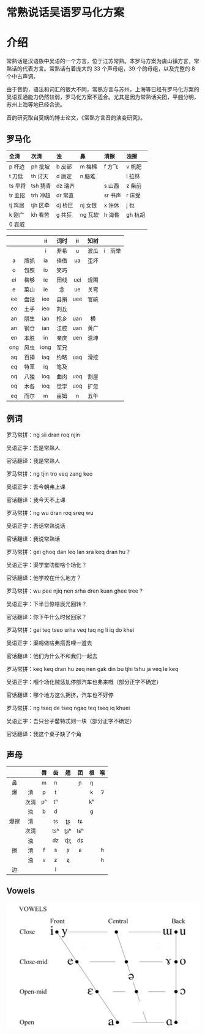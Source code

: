 # 常熟说话吴语罗马化方案

# 介绍

常熟话是汉语族中吴语的一个方言，位于江苏常熟。本罗马方案为虞山镇方言，常熟话的代表方言。常熟话有着庞大的 33 个声母组，39 个韵母组，以及完整的 8 个中古声调。

由于音韵，语法和词汇的很大不同，常熟方言与苏州，上海等已经有罗马化方案的吴语互通能力仍然较弱，罗马化方案不适合。尤其是因为常熟话尖团，平翘分明，苏州上海等地已经合流。

音韵研究取自莫娲的博士论文，《常熟方言音韵演变研究》。

## 罗马化

| 全清    | 次清     | 浊      | 鼻      | 清擦    | 浊擦    |
| :------ | :------- | :------ | :------ | :------ | :------ |
| p 杯边  | ph 批坡  | b 皮部  | m 梅棉  | f 方飞  | v 帆肥  |
| t 刀低  | th 讨天  | d 唐定  | n 脑难  |         | l 拉林  |
| ts 早将 | tsh 猜青 | dz 瑞齐 |         | s 山西  | z 柴前  |
| tr 主招 | trh 冲超 | dr 常直 |         | sr 书声 | r 床受  |
| tj 鸡居 | tjh 区牵 | dj 桥巨 | nj 女银 | x 许休  | j 也    |
| k 刚广  | kh 看苦  | g 共狂  | ng 瓦软 | h 海昏  | gh 杭胡 |
| 0 哀威  |          |         |         |         |         |

|     |      |  ii  | 词时 | ii  | 知树 |     |      |
| :-: | :--: | :--: | :--: | :-: | :--: | :-: | :--: |
|     |      |  i   | 非希 |  u  | 波瓜 |  i  | 雨举 |
|  a  | 牌抓 |  ia  | 佳借 | ua  | 歪坏 |     |      |
|  o  | 包照 |  io  | 笑巧 |     |      |     |      |
| ei  | 梅够 |  ie  | 田线 | uei | 规围 |     |      |
|  e  | 菜山 |  ie  |  念  | ue  | 关弯 |     |      |
| ee  | 盘钻 | iee  | 县捐 | uee | 官碗 |     |      |
| eo  | 土手 | ieo  | 刘丘 |     |      |     |      |
| an  | 朋生 | ian  | 抢乡 | uan |  横  |     |      |
| an  | 钢仓 | ian  | 江腔 | uan | 黄广 |     |      |
| en  | 本胜 |  in  | 亲庆 | uen | 温坤 |     |      |
| ong | 风虫 | iong | 军兄 |     |      |     |      |
| aq  | 百揷 | iaq  | 约略 | uaq | 滑挖 |     |      |
| eq  | 特革 |  iq  | 笔及 |     |      |     |      |
| oq  | 八独 | ioq  | 曲肉 | uoq | 割屋 |     |      |
| oq  | 木各 | ioq  | 觉学 | uoq | 扩忽 |     |      |
| eq  | 而尔 |  m   | 亩姆 |  n  | 五午 |     |      |

## 例词

罗马常拼：ng sii dran roq njin

吴语正字：吾是常熟人

官话翻译：我是常熟人

罗马常拼：ng tjin tro veq zang keo

吴语正字：吾今朝弗上课

官话翻译：我今天不上课

罗马常拼：ng wu dran roq sreq wu

吴语正字：吾话常熟说话

官话翻译：我说常熟话

罗马常拼：gei ghoq dan leq lan sra keq dran hu？

吴语正字：渠学堂叻塱啥个场化？

官话翻译：他学校在什么地方？

罗马常拼：wu pee njiq nen srha dren kuan ghee tree？

吴语正字：下半日倷啥辰光回转？

官话翻译：你下午什么时候回家？

罗马常拼：gei teq tseo srha veq taq ng li iq do khei

吴语正字：渠嘚做啥弗搭吾哩一道去

官话翻译：他们为什么不和我们一起去

罗马常拼：keq keq dran hu zeq nen gak din bu tjhi tshu ja veq le keq

吴语正字：嗰个场化贼恁劜停部汽车也弗来嘅（部分正字不确定）

官话翻译：哪个地方这么拥挤，汽车也不好停

罗马常拼：ng tsaq de tseq ngaq teq tseq iq khuei

吴语正字：吾只台子齾特忒则一块（部分正字不确定）

官话翻译：我这个桌子缺了个角

<!-- 罗马常拼： -->
<!-- 吴语正字： -->
<!-- 官话翻译： -->

## 声母

|      |      | 唇  | 齿  | 翘  | 团  | 根  | 喉  |
| :--: | :--: | :-: | :-: | :-: | :-: | :-: | :-: |
|  鼻  |      |  m  |  n  |     |  ɲ  |  ŋ  |     |
|  爆  |  清  |  p  |  t  |     |     |  k  |  ʔ  |
|      | 次清 | pʰ  | tʰ  |     |     | kʰ  |     |
|      |  浊  |  b  |  d  |     |     |  g  |     |
| 爆擦 |  清  |     | ts  | ʈʂ  | tɕ  |     |     |
|      | 次清 |     | tsʰ | ʈʂʰ | tɕʰ |     |     |
|      |  浊  |     | dz  | ɖʐ  | dʑ  |     |     |
|  擦  |  清  |  f  |  s  |  ʂ  |  ɕ  |     |  h  |
|      |  浊  |  v  |  z  |  ʐ  |     |     |  h  |
|  边  |      |     |  l  |     |     |     |     |

## Vowels

![vowel](./img/vowels.jpeg)

